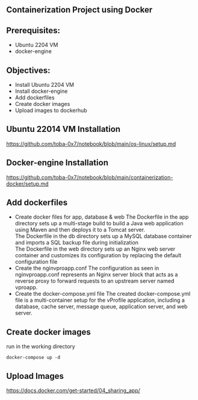## Containerization Project using Docker
## Prerequisites:
- Ubuntu 2204 VM
- docker-engine
## Objectives:
- Install Ubuntu 2204 VM
- Install docker-engine
- Add dockerfiles
- Create docker images 
- Upload images to dockerhub
## Ubuntu 22014 VM Installation
https://github.com/toba-0x7/notebook/blob/main/os-linux/setup.md
## Docker-engine Installation
https://github.com/toba-0x7/notebook/blob/main/containerization-docker/setup.md
## Add dockerfiles
- Create docker files for app, database & web
The Dockerfile in the app directory sets up a multi-stage build to build a Java web application using Maven and then deploys it to a Tomcat server.\
The Dockerfile in the db directory sets up a MySQL database container and imports a SQL backup file during initialization\
The Dockerfile in the web directory sets up an Nginx web server container and customizes its configuration by replacing the default configuration file
- Create the nginvproapp.conf
The configuration as seen in nginvproapp.conf represents an Nginx server block that acts as a reverse proxy to forward requests to an upstream server named vproapp.
- Create the docker-compose.yml file
The created docker-compose.yml file is a multi-container setup for the vProfile application, including a database, cache server, message queue, application server, and web server.
## Create docker images
run in the working directory
```
docker-compose up -d
```
## Upload Images
https://docs.docker.com/get-started/04_sharing_app/
